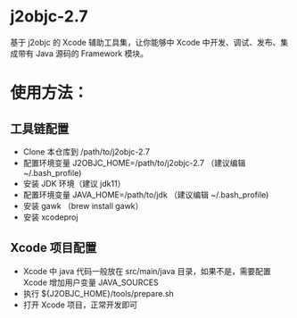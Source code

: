 # j2objc-2.7
基于 j2objc 的 Xcode 辅助工具集，让你能够中 Xcode 中开发、调试、发布、集成带有 Java 源码的 Framework 模块。

# 使用方法：
## 工具链配置
- Clone 本仓库到 /path/to/j2objc-2.7
- 配置环境变量 J2OBJC_HOME=/path/to/j2objc-2.7 （建议编辑 ~/.bash_profile)
- 安装 JDK 环境（建议 jdk11）
- 配置环境变量 JAVA_HOME=/path/to/jdk （建议编辑 ~/.bash_profile)
- 安装 gawk （brew install gawk）
- 安装 xcodeproj 

## Xcode 项目配置
- Xcode 中 java 代码一般放在 src/main/java 目录，如果不是，需要配置 Xcode 增加用户变量 JAVA_SOURCES
- 执行 ${J2OBJC_HOME}/tools/prepare.sh
- 打开 Xcode 项目，正常开发即可
